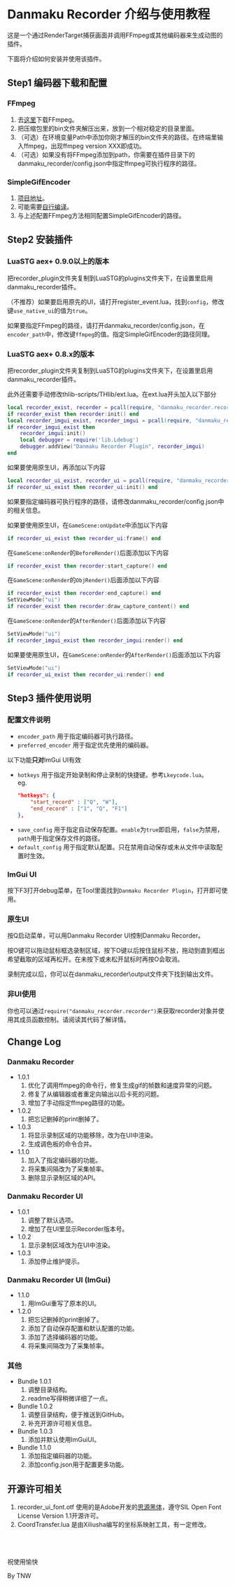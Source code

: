 # Danmaku Recorder 介绍与使用教程
这是一个通过RenderTarget捕获画面并调用FFmpeg或其他编码器来生成动图的插件。

下面将介绍如何安装并使用该插件。
## Step1 编码器下载和配置
### FFmpeg
1. 去[这里](https://github.com/BtbN/FFmpeg-Builds/releases/download/latest/ffmpeg-master-latest-win64-gpl.zip)下载FFmpeg。
2. 把压缩包里的bin文件夹解压出来，放到一个相对稳定的目录里面。
3. （可选）在环境变量Path中添加你刚才解压的bin文件夹的路径。在终端里输入ffmpeg，出现ffmpeg version XXX即成功。
4. （可选）如果没有将FFmpeg添加到path，你需要在插件目录下的danmaku_recorder/config.json中指定ffmpeg可执行程序的路径。
### SimpleGifEncoder
1. [项目地址](https://github.com/BAKAOLC/SimpleGifEncoder)。
2. 可能需要[自行编译](https://learn.microsoft.com/zh-cn/dotnet/core/tutorials/publishing-with-visual-studio)。
3. 与上述配置FFmpeg方法相同配置SimpleGifEncoder的路径。
## Step2 安装插件
### LuaSTG aex+ 0.9.0以上的版本
把recorder_plugin文件夹复制到LuaSTG的plugins文件夹下，在设置里启用danmaku_recorder插件。

（不推荐）如果要启用原先的UI，请打开register_event.lua，找到`config`，修改键`use_native_ui`的值为`true`。

如果要指定FFmpeg的路径，请打开danmaku_recorder/config.json，在`encoder_path`中，修改键`ffmpeg`的值。指定SimpleGifEncoder的路径同理。
### LuaSTG aex+ 0.8.x的版本
把recorder_plugin文件夹复制到LuaSTG的plugins文件夹下，在设置里启用danmaku_recorder插件。

此外还需要手动修改thlib-scripts/THlib/ext.lua。在ext.lua开头加入以下部分
```lua
local recorder_exist, recorder = pcall(require, "danmaku_recorder.recorder")
if recorder_exist then recorder:init() end
local recorder_imgui_exist, recorder_imgui = pcall(require, "danmaku_recorder.recorder_imgui")
if recorder_imgui_exist then
    recorder_imgui:init()
    local debugger = require('lib.Ldebug')
    debugger.addView("Danmaku Recorder Plugin", recorder_imgui)
end
```
如果要使用原生UI，再添加以下内容
```lua
local recorder_ui_exist, recorder_ui = pcall(require, "danmaku_recorder.recorder_ui")
if recorder_ui_exist then recorder_ui:init() end
```
如果要指定编码器可执行程序的路径，请修改danmaku_recorder/config.json中的相关信息。

如果要使用原生UI，在`GameScene:onUpdate`中添加以下内容
```lua
if recorder_ui_exist then recorder_ui:frame() end
```
在`GameScene:onRender`的`BeforeRender()`后面添加以下内容
```lua
if recorder_exist then recorder:start_capture() end
```
在`GameScene:onRender`的`ObjRender()`后面添加以下内容
```lua
if recorder_exist then recorder:end_capture() end
SetViewMode("ui")
if recorder_exist then recorder:draw_capture_content() end
```
在`GameScene:onRender`的`AfterRender()`后面添加以下内容
```lua
SetViewMode("ui")
if recorder_imgui_exist then recorder_imgui:render() end
```
如果要使用原生UI，在`GameScene:onRender`的`AfterRender()`后面添加以下内容
```lua
SetViewMode("ui")
if recorder_ui_exist then recorder_ui:render() end
```
## Step3 插件使用说明
### 配置文件说明
+ `encoder_path` 用于指定编码器可执行路径。
+ `preferred_encoder` 用于指定优先使用的编码器。

以下功能**只对**ImGui UI有效

+ `hotkeys` 用于指定开始录制和停止录制的快捷键。参考`Lkeycode.lua`。<br>
eg.
    ```json
    "hotkeys": {
        "start_record" : ["Q", "W"],
        "end_record" : ["1", "Q", "F1"]
    },
    ```
+ `save_config` 用于指定自动保存配置。`enable`为`true`即启用，`false`为禁用，`path`用于指定保存文件的路径。
+ `default_config` 用于指定默认配置。只在禁用自动保存或未从文件中读取配置时生效。

### ImGui UI
按下F3打开debug菜单，在Tool里面找到`Danmaku Recorder Plugin`，打开即可使用。
### 原生UI
按Q启动菜单，可以用Danmaku Recorder UI控制Danmaku Recorder。

按O键可以拖动鼠标框选录制区域，按下O键以后按住鼠标不放，拖动到直到框出希望截取的区域再松开。在未按下或未松开鼠标时再按O会取消。

录制完成以后，你可以在danmaku_recorder\output文件夹下找到输出文件。
### 非UI使用
你也可以通过`require("danmaku_recorder.recorder")`来获取recorder对象并使用其成员函数控制。请阅读其代码了解详情。
## Change Log
### Danmaku Recorder
+ 1.0.1 
    1. 优化了调用ffmpeg的命令行，修复生成gif的帧数和速度异常的问题。
    2. 修复了从编辑器或者重定向输出以后卡死的问题。
    3. 增加了手动指定ffmpeg路径的功能。
+ 1.0.2
    1. 把忘记删掉的print删掉了。
+ 1.0.3
    1. 将显示录制区域的功能移除，改为在UI中渲染。
    2. 生成调色板的命令合并。
+ 1.1.0
    1. 加入了指定编码器的功能。
    2. 将采集间隔改为了采集帧率。
    3. 删除显示录制区域的API。
### Danmaku Recorder UI
+ 1.0.1
    1. 调整了默认选项。
    2. 增加了在UI里显示Recorder版本号。
+ 1.0.2
    1. 显示录制区域改为在UI中渲染。
+ 1.0.3
    1. 添加停止维护提示。
### Danmaku Recorder UI (ImGui)
+ 1.1.0
    1. 用ImGui重写了原本的UI。
+ 1.2.0
    1. 把忘记删掉的print删掉了。
    2. 添加了自动保存配置和默认配置的功能。
    3. 添加了选择编码器的功能。
    4. 将采集间隔改为了采集帧率。
### 其他
+ Bundle 1.0.1
    1. 调整目录结构。
    2. readme写得稍微详细了一点。
+ Bundle 1.0.2
    1. 调整目录结构，便于推送到GitHub。
    2. 补充开源许可相关信息。
+ Bundle 1.0.3
    1. 添加并默认使用ImGuiUI。
+ Bundle 1.1.0
    1. 添加指定编码器的功能。
    2. 添加config.json用于配置更多功能。
## 开源许可相关
1. recorder_ui_font.otf 使用的是Adobe开发的[思源黑体](https://github.com/adobe-fonts/source-han-sans)，遵守SIL Open Font License Version 1.1开源许可。
2. CoordTransfer.lua 是由Xiliusha编写的坐标系映射工具，有一定修改。

<br><br><br>
祝使用愉快

By TNW